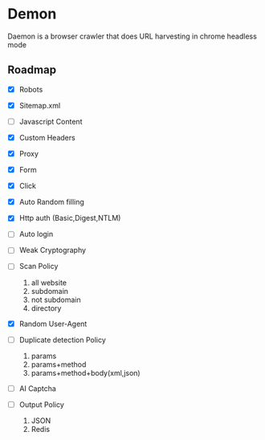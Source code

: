 # Demon

Daemon is a browser crawler that does URL harvesting in chrome headless mode

## Roadmap

- [x] Robots
- [x] Sitemap.xml
- [ ] Javascript Content
- [x] Custom Headers
- [x] Proxy
- [x] Form
- [x] Click
- [x] Auto Random filling
- [x] Http auth (Basic,Digest,NTLM)
- [ ] Auto login
- [ ] Weak Cryptography
- [ ] Scan Policy

    1. all website
    2. subdomain
    3. not subdomain
    4. directory
  
- [x] Random User-Agent
- [ ] Duplicate detection Policy

    1. params
    2. params+method
    3. params+method+body(xml,json)

- [ ] AI Captcha
- [ ] Output Policy

    1. JSON
    2. Redis
